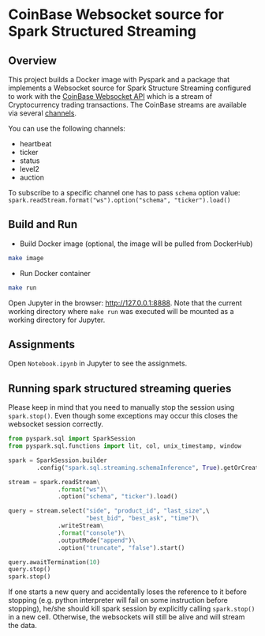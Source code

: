 # CoinBase Websocket source for Spark Structured Streaming

## Overview

This project builds a Docker image with Pyspark and a package that implements a Websocket source for Spark Structure Streaming configured to work with the 
[CoinBase Websocket API](https://docs.cloud.coinbase.com/exchange/docs/websocket-overview)
which is a stream of Cryptocurrency trading transactions. The CoinBase streams are available via several [channels](https://docs.cdp.coinbase.com/exchange/docs/websocket-channels).

You can use the following channels:
- heartbeat
- ticker
- status
- level2
- auction

To subscribe to a specific channel one has to pass `schema` option value:
`spark.readStream.format("ws").option("schema", "ticker").load()`

## Build and Run

- Build Docker image (optional, the image will be pulled from DockerHub)
```bash
make image
```

- Run Docker container
```bash
make run
```

Open Jupyter in the browser: http://127.0.0.1:8888. Note that the current working directory where `make run` was executed will be mounted as a working directory for Jupyter. 


## Assignments
Open `Notebook.ipynb` in Jupyter to see the assignmets. 


## Running spark structured streaming queries

Please keep in mind that you need to manually stop the session using `spark.stop()`.
Even though some exceptions may occur this closes the websocket session correctly.

```python
from pyspark.sql import SparkSession
from pyspark.sql.functions import lit, col, unix_timestamp, window

spark = SparkSession.builder
        .config("spark.sql.streaming.schemaInference", True).getOrCreate()

stream = spark.readStream\
              .format("ws")\
              .option("schema", "ticker").load()

query = stream.select("side", "product_id", "last_size",\ 
                      "best_bid", "best_ask", "time")\
              .writeStream\
              .format("console")\
              .outputMode("append")\
              .option("truncate", "false").start()

query.awaitTermination(10)
query.stop()
spark.stop()
```

If one starts a new query and accidentally loses the reference to it before stopping (e.g. python interpreter will fail on some instruction before stopping), he/she should kill spark session by explicitly calling `spark.stop()` in a new cell. Otherwise, the websockets will still be alive and will stream the data.


